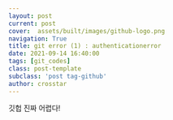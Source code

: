 ```yaml
---
layout: post
current: post
cover:  assets/built/images/github-logo.png
navigation: True
title: git error (1) : authenticationerror
date: 2021-09-14 16:40:00
tags: [git_codes]
class: post-template
subclass: 'post tag-github'
author: crosstar
---
```


깃헙 진짜 어렵다!

